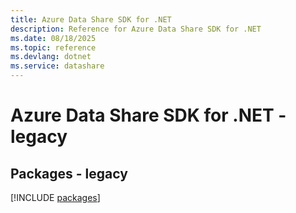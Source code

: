 ```yaml
---
title: Azure Data Share SDK for .NET
description: Reference for Azure Data Share SDK for .NET
ms.date: 08/18/2025
ms.topic: reference
ms.devlang: dotnet
ms.service: datashare
---
```

# Azure Data Share SDK for .NET - legacy
## Packages - legacy
[!INCLUDE [packages](data-share-index.md)]